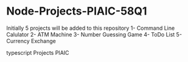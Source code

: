 # Node-Projects-PIAIC-58Q1
Initially 5 projects will be added to this repository
1- Command Line Calulator
2- ATM Machine
3- Number Guessing Game
4- ToDo List
5- Currency Exchange

typescript Projects PIAIC
